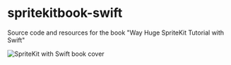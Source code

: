 # spritekitbook-swift
Source code and resources for the book "Way Huge SpriteKit Tutorial with Swift"

![SpriteKit with Swift book cover](http://i.imgur.com/ceaoSlG.png=320x640)
